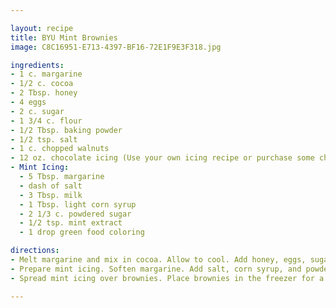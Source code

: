 ```yaml
---

layout: recipe
title: BYU Mint Brownies
image: C8C16951-E713-4397-BF16-72E1F9E3F318.jpg

ingredients:
- 1 c. margarine
- 1/2 c. cocoa
- 2 Tbsp. honey
- 4 eggs
- 2 c. sugar
- 1 3/4 c. flour
- 1/2 Tbsp. baking powder
- 1/2 tsp. salt
- 1 c. chopped walnuts
- 12 oz. chocolate icing (Use your own icing recipe or purchase some chocolate frosting. You can also search the Internet for chocolate icing recipes.)
- Mint Icing: 
  - 5 Tbsp. margarine
  - dash of salt
  - 3 Tbsp. milk
  - 1 Tbsp. light corn syrup
  - 2 1/3 c. powdered sugar
  - 1/2 tsp. mint extract
  - 1 drop green food coloring

directions:
- Melt margarine and mix in cocoa. Allow to cool. Add honey, eggs, sugar, flour, baking powder, and salt. Mix well. Add nuts. Pour batter into a greased 9-by-13 baking pan. Bake at 350 degrees for 25 minutes. Cool.
- Prepare mint icing. Soften margarine. Add salt, corn syrup, and powdered sugar. Beat until smooth and fluffy. Add mint extract and food coloring. Mix. Add milk gradually until the consistency is a little thinner than cake frosting.
- Spread mint icing over brownies. Place brownies in the freezer for a short time to stiffen the icing. Remove from the freezer and carefully add a layer of chocolate icing.

---
```

